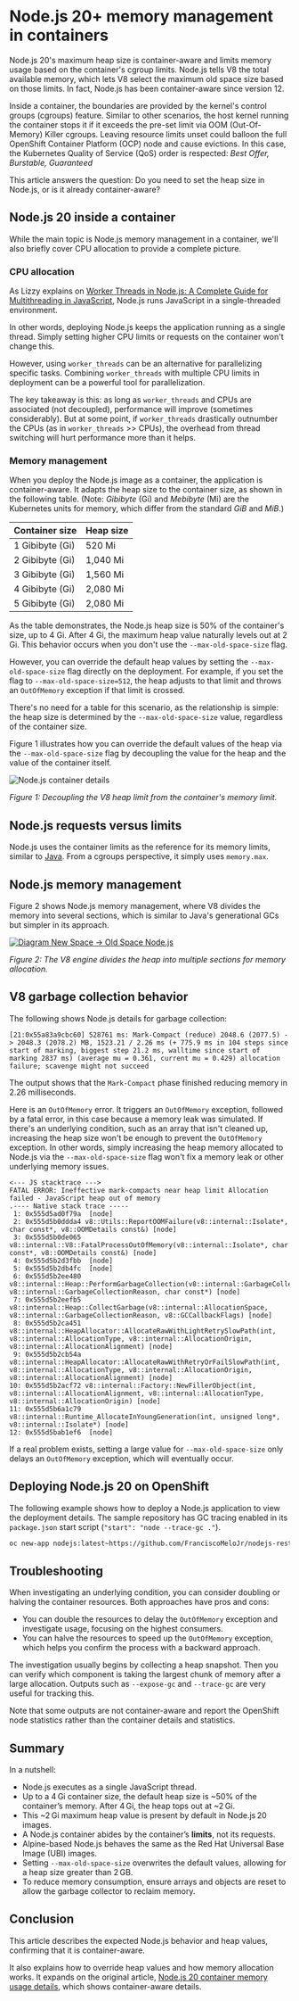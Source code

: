 # Node.js 20+ memory management in containers

Node.js 20's maximum heap size is container-aware and limits memory usage based on the container's cgroup limits. Node.js tells V8 the total available memory, which lets V8 select the maximum old space size based on those limits. In fact, Node.js has been container-aware since version 12.

Inside a container, the boundaries are provided by the kernel's control groups (cgroups) feature. Similar to other scenarios, the host kernel running the container stops it if it exceeds the pre-set limit via OOM (Out-Of-Memory) Killer cgroups. Leaving resource limits unset could balloon the full OpenShift Container Platform (OCP) node and cause evictions. In this case, the Kubernetes Quality of Service (QoS) order is respected: _Best Offer, Burstable, Guaranteed_

This article answers the question: Do you need to set the heap size in Node.js, or is it already container-aware?

## Node.js 20 inside a container

While the main topic is Node.js memory management in a container, we'll also briefly cover CPU allocation to provide a complete picture.

### CPU allocation

As Lizzy explains on [Worker Threads in Node.js: A Complete Guide for Multithreading in JavaScript](https://nodesource.com/blog/worker-threads-nodejs-multithreading-in-javascript), Node.js runs JavaScript in a single-threaded environment.

In other words, deploying Node.js keeps the application running as a single thread. Simply setting higher CPU limits or requests on the container won't change this.

However, using `worker_threads` can be an alternative for parallelizing specific tasks. Combining `worker_threads` with multiple CPU limits in deployment can be a powerful tool for parallelization.

The key takeaway is this: as long as `worker_threads` and CPUs are associated (not decoupled), performance will improve (sometimes considerably). But at some point, if `worker_threads` drastically outnumber the CPUs (as in `worker_threads` >> CPUs), the overhead from thread switching will hurt performance more than it helps.

### Memory management

When you deploy the Node.js image as a container, the application is container-aware. It adapts the heap size to the container size, as shown in the following table. (Note: _Gibibyte_ (Gi) and _Mebibyte_ (Mi) are the Kubernetes units for memory, which differ from the standard _GiB_ and _MiB_.)

| Container size | Heap size |
|:----------------|:-----------|
| 1 Gibibyte (Gi) | 520 Mi     |
| 2 Gibibyte (Gi) | 1,040 Mi   |
| 3 Gibibyte (Gi) | 1,560 Mi   |
| 4 Gibibyte (Gi) | 2,080 Mi   |
| 5 Gibibyte (Gi) | 2,080 Mi   |

As the table demonstrates, the Node.js heap size is 50% of the container's size, up to 4 Gi. After 4 Gi, the maximum heap value naturally levels out at 2 Gi. This behavior occurs when you don't use the `--max-old-space-size` flag.

However, you can override the default heap values by setting the `--max-old-space-size` flag directly on the deployment. For example, if you set the flag to `--max-old-space-size=512`, the heap adjusts to that limit and throws an `OutOfMemory` exception if that limit is crossed.

There's no need for a table for this scenario, as the relationship is simple: the heap size is determined by the `--max-old-space-size` value, regardless of the container size.

Figure 1 illustrates how you can override the default values of the heap via the `--max-old-space-size` flag by decoupling the value for the heap and the value of the container itself.

![Node.js container details](https://developers.redhat.com/sites/default/files/screenshot_from_2025-09-22_22-38-56.png.webp)

*Figure 1: Decoupling the V8 heap limit from the container's memory limit.*

## Node.js requests versus limits

Node.js uses the container limits as the reference for its memory limits, similar to [Java](https://developers.redhat.com/articles/2024/03/14/how-use-java-container-awareness-openshift-4). From a cgroups perspective, it simply uses `memory.max`.

## Node.js memory management

Figure 2 shows Node.js memory management, where V8 divides the memory into several sections, which is similar to Java's generational GCs but simpler in its approach.

[![Diagram New Space -> Old Space Node.js](https://developers.redhat.com/sites/default/files/styles/article_floated/public/screenshot_from_2025-09-26_12-51-06_0.png.webp?itok=-qUty7Rr)](![/sites/default/files/screenshot_from_2025-09-26_12-51-06_0.png](https://developers.redhat.com/sites/default/files/styles/article_floated/public/screenshot_from_2025-09-26_12-51-06_0.png.webp?itok=-qUty7Rr))

*Figure 2: The V8 engine divides the heap into multiple sections for memory allocation.*

## V8 garbage collection behavior

The following shows Node.js details for garbage collection:

```text
[21:0x55a83a9cbc60] 528761 ms: Mark-Compact (reduce) 2048.6 (2077.5) -> 2048.3 (2078.2) MB, 1523.21 / 2.26 ms (+ 775.9 ms in 104 steps since start of marking, biggest step 21.2 ms, walltime since start of marking 2837 ms) (average mu = 0.361, current mu = 0.429) allocation failure; scavenge might not succeed
```

The output shows that the `Mark-Compact` phase finished reducing memory in 2.26 milliseconds.

Here is an `OutOfMemory` error. It triggers an `OutOfMemory` exception, followed by a fatal error, in this case because a memory leak was simulated. If there's an underlying condition, such as an array that isn't cleaned up, increasing the heap size won't be enough to prevent the `OutOfMemory` exception. In other words, simply increasing the heap memory allocated to Node.js via the `--max-old-space-size` flag won't fix a memory leak or other underlying memory issues.

```text
<--- JS stacktrace --->
FATAL ERROR: Ineffective mark-compacts near heap limit Allocation failed - JavaScript heap out of memory
.---- Native stack trace -----
 1: 0x555d5ad0f79a  [node]
 2: 0x555d5b0ddda4 v8::Utils::ReportOOMFailure(v8::internal::Isolate*, char const*, v8::OOMDetails const&) [node]
 3: 0x555d5b0de065 v8::internal::V8::FatalProcessOutOfMemory(v8::internal::Isolate*, char const*, v8::OOMDetails const&) [node]
 4: 0x555d5b2d3fbb  [node]
 5: 0x555d5b2db4fc  [node]
 6: 0x555d5b2ee480 v8::internal::Heap::PerformGarbageCollection(v8::internal::GarbageCollector, v8::internal::GarbageCollectionReason, char const*) [node]
 7: 0x555d5b2eefb5 v8::internal::Heap::CollectGarbage(v8::internal::AllocationSpace, v8::internal::GarbageCollectionReason, v8::GCCallbackFlags) [node]
 8: 0x555d5b2ca451 v8::internal::HeapAllocator::AllocateRawWithLightRetrySlowPath(int, v8::internal::AllocationType, v8::internal::AllocationOrigin, v8::internal::AllocationAlignment) [node]
 9: 0x555d5b2cb54a v8::internal::HeapAllocator::AllocateRawWithRetryOrFailSlowPath(int, v8::internal::AllocationType, v8::internal::AllocationOrigin, v8::internal::AllocationAlignment) [node]
10: 0x555d5b2acf72 v8::internal::Factory::NewFillerObject(int, v8::internal::AllocationAlignment, v8::internal::AllocationType, v8::internal::AllocationOrigin) [node]
11: 0x555d5b6a1c79 v8::internal::Runtime_AllocateInYoungGeneration(int, unsigned long*, v8::internal::Isolate*) [node]
12: 0x555d5bab1ef6  [node]
```

If a real problem exists, setting a large value for `--max-old-space-size` only delays an `OutOfMemory` exception, which will eventually occur.

## Deploying Node.js 20 on OpenShift

The following example shows how to deploy a Node.js application to view the deployment details. The sample repository has GC tracing enabled in its `package.json` start script (`"start": "node --trace-gc ."`).

```bash
oc new-app nodejs:latest~https://github.com/FranciscoMeloJr/nodejs-rest-http
```

## Troubleshooting

When investigating an underlying condition, you can consider doubling or halving the container resources. Both approaches have pros and cons:

- You can double the resources to delay the `OutOfMemory` exception and investigate usage, focusing on the highest consumers.
- You can halve the resources to speed up the `OutOfMemory` exception, which helps you confirm the process with a backward approach.

The investigation usually begins by collecting a heap snapshot. Then you can verify which component is taking the largest chunk of memory after a large allocation. Outputs such as `--expose-gc` and `--trace-gc` are very useful for tracking this.

Note that some outputs are not container-aware and report the OpenShift node statistics rather than the container details and statistics.

## Summary

In a nutshell:

- Node.js executes as a single JavaScript thread.
- Up to a 4 Gi container size, the default heap size is ~50% of the container’s memory. After 4 Gi, the heap tops out at ~2 Gi.
- This ~2 Gi maximum heap value is present by default in Node.js 20 images.
- A Node.js container abides by the container’s **limits**, not its requests.
- Alpine-based Node.js behaves the same as the Red Hat Universal Base Image (UBI) images.
- Setting `--max-old-space-size` overwrites the default values, allowing for a heap size greater than 2 GB.
- To reduce memory consumption, ensure arrays and objects are reset to allow the garbage collector to reclaim memory.

## Conclusion

This article describes the expected Node.js behavior and heap values, confirming that it is container-aware.

It also explains how to override heap values and how memory allocation works. It expands on the original article, [Node.js 20 container memory usage details](https://access.redhat.com/articles/7115578), which shows container-aware details.

